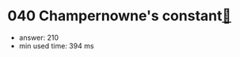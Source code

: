 040 Champernowne's constant[:link:](http://projecteuler.net/problem=40)  
========================

- answer: 210 
- min used time: 394 ms

